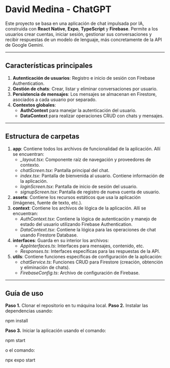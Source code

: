 # David Medina - ChatGPT

Este proyecto se basa en una aplicación de chat impulsada por IA, construida con **React Native**, **Expo**, **TypeScript** y **Firebase**. Permite a los usuarios crear cuentas, iniciar sesión, gestionar sus conversaciones y recibir respuestas de un modelo de lenguaje, más concretamente de la API de Google Gemini.

---

## Características principales

1. **Autenticación de usuarios**: Registro e inicio de sesión con Firebase Authentication.  
2. **Gestión de chats**: Crear, listar y eliminar conversaciones por usuario.  
3. **Persistencia de mensajes**: Los mensajes se almacenan en Firestore, asociados a cada usuario por separado.  
4. **Contextos globales**:  
   - **AuthContext** para manejar la autenticación del usuario.  
   - **DataContext** para realizar operaciones CRUD con chats y mensajes.

---

## Estructura de carpetas

1. **app**: Contiene todos los archivos de funcionalidad de la aplicación. Allí se encuentran:
   - *_layout.tsx*: Componente raíz de navegación y proveedores de contexto.
   - *chatScreen.tsx*: Pantalla principal del chat.
   - *index.tsx*: Pantalla de bienvenida al usuario. Contiene información de la aplicación.
   - *loginScreen.tsx*: Pantalla de inicio de sesión del usuario.
   - *signupScreen.tsx*: Pantalla de registro de nueva cuenta de usuario.
2. **assets**: Contiene los recursos estáticos que usa la aplicación (imágenes, fuente de texto, etc.).
3. **context**: Contiene los archivos de lógica de la aplicación. Allí se encuentran:
   - *AuthContext.tsx*: Contiene la lógica de autenticación y manejo de estado del usuario utilizando Firebase Authentication.
   - *DataContext.tsx*: Contiene la lógica para las operaciones de chat usando Firestore Database.
4. **interfaces**: Guarda en su interior los archivos:
   - *AppInterfaces.ts*: Interfaces para mensajes, contenido, etc.
   - *Responses.ts*: Interfaces específicas para las respuestas de la API.
5. **utils**: Contiene funciones específicas de configuración de la aplicación:
   - *chatService.ts*: Funciones CRUD para Firestore (creación, obtención y eliminación de chats).
   - *FirebaseConfig.ts*: Archivo de configuración de Firebase.
  
---

## Guía de uso

**Paso 1.** Clonar el repositorio en tu máquina local.
**Paso 2.** Instalar las dependencias usando:

npm install

**Paso 3.** Iniciar la aplicación usando el comando:

npm start

o el comando:

npx expo start
